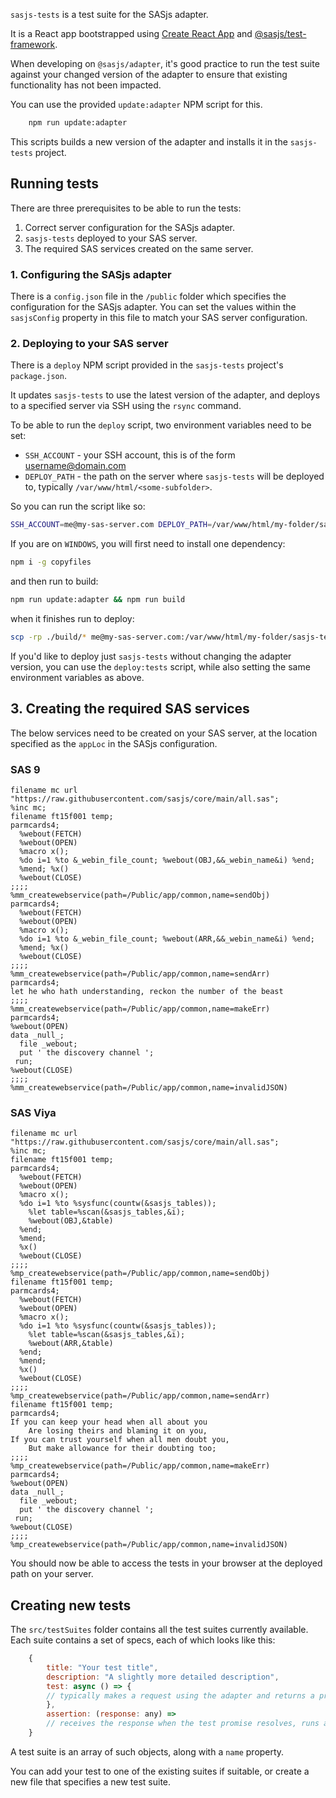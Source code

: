 `sasjs-tests` is a test suite for the SASjs adapter.

It is a React app bootstrapped using [Create React App](https://github.com/facebook/create-react-app) and [@sasjs/test-framework](https://github.com/sasjs/test-framework).

When developing on `@sasjs/adapter`, it's good practice to run the test suite against your changed version of the adapter to ensure that existing functionality has not been impacted.

You can use the provided `update:adapter` NPM script for this.

```bash
    npm run update:adapter
```

This scripts builds a new version of the adapter and installs it in the `sasjs-tests` project.

## Running tests

There are three prerequisites to be able to run the tests:

1. Correct server configuration for the SASjs adapter.
2. `sasjs-tests` deployed to your SAS server.
3. The required SAS services created on the same server.

### 1. Configuring the SASjs adapter

There is a `config.json` file in the `/public` folder which specifies the configuration for the SASjs adapter. You can set the values within the `sasjsConfig` property in this file to match your SAS server configuration.

### 2. Deploying to your SAS server

There is a `deploy` NPM script provided in the `sasjs-tests` project's `package.json`.

It updates `sasjs-tests` to use the latest version of the adapter, and deploys to a specified server via SSH using the `rsync` command.

To be able to run the `deploy` script, two environment variables need to be set:

- `SSH_ACCOUNT` - your SSH account, this is of the form username@domain.com
- `DEPLOY_PATH` - the path on the server where `sasjs-tests` will be deployed to, typically `/var/www/html/<some-subfolder>`.

So you can run the script like so:

```bash
SSH_ACCOUNT=me@my-sas-server.com DEPLOY_PATH=/var/www/html/my-folder/sasjs-tests npm run deploy
```

If you are on `WINDOWS`, you will first need to install one dependency:
```bash
npm i -g copyfiles
```
and then run to build:
```bash
npm run update:adapter && npm run build 
```
when it finishes run to deploy:
```bash
scp -rp ./build/* me@my-sas-server.com:/var/www/html/my-folder/sasjs-tests
```

If you'd like to deploy just `sasjs-tests` without changing the adapter version, you can use the `deploy:tests` script, while also setting the same environment variables as above.

## 3. Creating the required SAS services

The below services need to be created on your SAS server, at the location specified as the `appLoc` in the SASjs configuration.

### SAS 9

```sas
filename mc url "https://raw.githubusercontent.com/sasjs/core/main/all.sas";
%inc mc;
filename ft15f001 temp;
parmcards4;
  %webout(FETCH)
  %webout(OPEN)
  %macro x();
  %do i=1 %to &_webin_file_count; %webout(OBJ,&&_webin_name&i) %end;
  %mend; %x()
  %webout(CLOSE)
;;;;
%mm_createwebservice(path=/Public/app/common,name=sendObj)
parmcards4;
  %webout(FETCH)
  %webout(OPEN)
  %macro x();
  %do i=1 %to &_webin_file_count; %webout(ARR,&&_webin_name&i) %end;
  %mend; %x()
  %webout(CLOSE)
;;;;
%mm_createwebservice(path=/Public/app/common,name=sendArr)
parmcards4;
let he who hath understanding, reckon the number of the beast
;;;;
%mm_createwebservice(path=/Public/app/common,name=makeErr)
parmcards4;
%webout(OPEN)
data _null_;
  file _webout;
  put ' the discovery channel ';
 run;
%webout(CLOSE)
;;;;
%mm_createwebservice(path=/Public/app/common,name=invalidJSON)
```

### SAS Viya

```sas
filename mc url "https://raw.githubusercontent.com/sasjs/core/main/all.sas";
%inc mc;
filename ft15f001 temp;
parmcards4;
  %webout(FETCH)
  %webout(OPEN)
  %macro x();
  %do i=1 %to %sysfunc(countw(&sasjs_tables));
    %let table=%scan(&sasjs_tables,&i);
    %webout(OBJ,&table)
  %end;
  %mend;
  %x()
  %webout(CLOSE)
;;;;
%mp_createwebservice(path=/Public/app/common,name=sendObj)
filename ft15f001 temp;
parmcards4;
  %webout(FETCH)
  %webout(OPEN)
  %macro x();
  %do i=1 %to %sysfunc(countw(&sasjs_tables));
    %let table=%scan(&sasjs_tables,&i);
    %webout(ARR,&table)
  %end;
  %mend;
  %x()
  %webout(CLOSE)
;;;;
%mp_createwebservice(path=/Public/app/common,name=sendArr)
filename ft15f001 temp;
parmcards4;
If you can keep your head when all about you
    Are losing theirs and blaming it on you,
If you can trust yourself when all men doubt you,
    But make allowance for their doubting too;
;;;;
%mp_createwebservice(path=/Public/app/common,name=makeErr)
parmcards4;
%webout(OPEN)
data _null_;
  file _webout;
  put ' the discovery channel ';
 run;
%webout(CLOSE)
;;;;
%mp_createwebservice(path=/Public/app/common,name=invalidJSON)
```

You should now be able to access the tests in your browser at the deployed path on your server.

## Creating new tests

The `src/testSuites` folder contains all the test suites currently available.
Each suite contains a set of specs, each of which looks like this:

```javascript
    {
        title: "Your test title",
        description: "A slightly more detailed description",
        test: async () => {
        // typically makes a request using the adapter and returns a promise
        },
        assertion: (response: any) =>
        // receives the response when the test promise resolves, runs an assertion and returns a boolean
    }
```

A test suite is an array of such objects, along with a `name` property.

You can add your test to one of the existing suites if suitable, or create a new file that specifies a new test suite.
